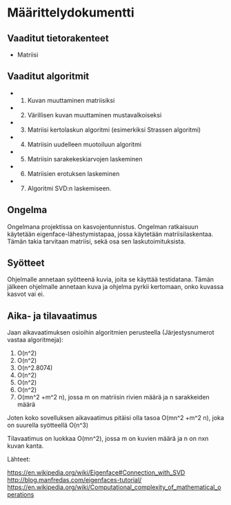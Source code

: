 # **Määrittelydokumentti**

## **Vaaditut tietorakenteet**
* Matriisi

## **Vaaditut algoritmit**

* 1. Kuvan muuttaminen matriisiksi
* 2. Värillisen kuvan muuttaminen mustavalkoiseksi
* 3. Matriisi kertolaskun algoritmi (esimerkiksi Strassen algoritmi)
* 4. Matriisin uudelleen muotoiluun algoritmi
* 5. Matriisin sarakekeskiarvojen laskeminen
* 6. Matriisien erotuksen laskeminen
* 7. Algoritmi SVD:n laskemiseen.

## **Ongelma**

Ongelmana projektissa on kasvojentunnistus. 
Ongelman ratkaisuun käytetään eigenface-lähestymistapaa,
jossa käytetään matriisilaskentaa. Tämän takia tarvitaan matriisi,
sekä osa sen laskutoimituksista. 

## **Syötteet**

Ohjelmalle annetaan syötteenä kuvia, joita se käyttää testidatana.
Tämän jälkeen ohjelmalle annetaan kuva ja ohjelma pyrkii kertomaan,
onko kuvassa kasvot vai ei.

## **Aika- ja tilavaatimus**

Jaan aikavaatimuksen osioihin algoritmien perusteella (Järjestysnumerot vastaa algoritmeja):
1. O(n^2)
2. O(n^2)
3. O(n^2.8074)
4. O(n^2)
5. O(n^2)
6. O(n^2)
7. O(mn^2 +m^2 n), jossa m on matriisin rivien määrä ja n sarakkeiden määrä

Joten koko sovelluksen aikavaatimus pitäisi olla tasoa
O(mn^2 +m^2 n), joka on suurella syötteellä O(n^3)

Tilavaatimus on luokkaa O(mn^2), jossa m on kuvien määrä ja n on nxn kuvan kanta.

Lähteet:

https://en.wikipedia.org/wiki/Eigenface#Connection_with_SVD
http://blog.manfredas.com/eigenfaces-tutorial/
https://en.wikipedia.org/wiki/Computational_complexity_of_mathematical_operations
